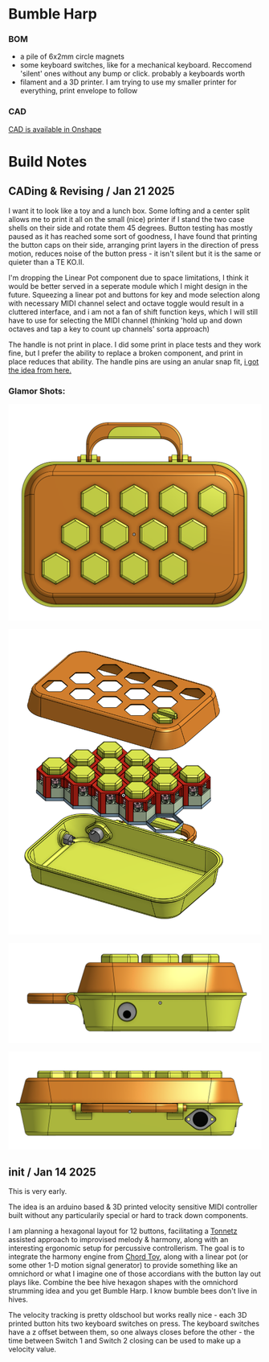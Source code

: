 # Bumble Harp

### BOM

- a pile of 6x2mm circle magnets
- some keyboard switches, like for a mechanical keyboard. Reccomend 'silent' ones without any bump or click. probably a keyboards worth
- filament and a 3D printer. I am trying to use my smaller printer for everything, print envelope to follow


### CAD

[CAD is available in Onshape](https://cad.onshape.com/documents/0926d3b181919805e37e47c7/w/9472cb1f4be91defec4fba22/e/4f739bf295eab5d1871a2a5f)
 

# Build Notes

## CADing & Revising / Jan 21 2025

I want it to look like a toy and a lunch box. Some lofting and a center split allows me to print it all on the small (nice) printer if I stand the two case shells on their side and rotate them 45 degrees. Button testing has mostly paused as it has reached some sort of goodness, I have found that printing the button caps on their side, arranging print layers in the direction of press motion, reduces noise of the button press - it isn't silent but it is the same or quieter than a TE KO.II. 

I'm dropping the Linear Pot component due to space limitations, I think it would be better served in a seperate module which I might design in the future. Squeezing a linear pot and buttons for key and mode selection along with necessary MIDI channel select and octave toggle would result in a cluttered interface, and i am not a fan of shift function keys, which I will still have to use for selecting the MIDI channel (thinking 'hold up and down octaves and tap a key to count up channels' sorta approach)

The handle is not print in place. I did some print in place tests and they work fine, but I prefer the ability to replace a broken component, and print in place reduces that ability. The handle pins are using an anular snap fit, [i got the idea from here.](https://coloringchaos.github.io/form-fall-16/joints)

### Glamor Shots:

![Top CAD Render](./images/top.png)

![Exploded CAD Render](./images/explode.png)

![Side CAD Render](./images/side.png)

![Back CAD Render](./images/back.png)



## init / Jan 14 2025

This is very early.

The idea is an arduino based & 3D printed velocity sensitive MIDI controller built without any particularily special or hard to track down components.

I am planning a hexagonal layout for 12 buttons, facilitating a [Tonnetz](https://en.wikipedia.org/wiki/Tonnetz) assisted approach to improvised melody & harmony, along with an interesting ergonomic setup for percussive controllerism. The goal is to integrate the harmony engine from [Chord Toy](https://github.com/b38tn1k/chordtoy), along with a linear pot (or some other 1-D motion signal generator) to provide something like an omnichord or what I imagine one of those accordians with the button lay out plays like. Combine the bee hive hexagon shapes with the omnichord strumming idea and you get Bumble Harp. I know bumble bees don't live in hives. 

The velocity tracking is pretty oldschool but works really nice - each 3D printed button hits two keyboard switches on press. The keyboard switches have a z offset between them, so one always closes before the other - the time between Switch 1 and Switch 2 closing can be used to make up a velocity value.

